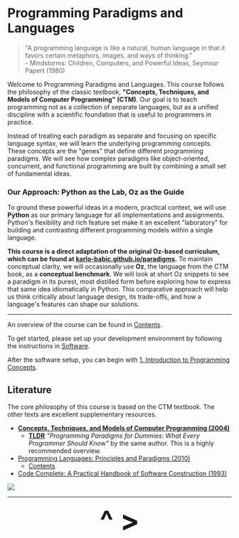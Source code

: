 # Programming Paradigms and Languages

>"A programming language is like a natural, human language in that it favors certain metaphors, images, and ways of thinking."  
>\- Mindstorms: Children, Computers, and Powerful Ideas, Seymour Papert (1980)

Welcome to Programming Paradigms and Languages. This course follows the philosophy of the classic textbook, **"Concepts, Techniques, and Models of Computer Programming" (CTM)**. Our goal is to teach programming not as a collection of separate languages, but as a unified discipline with a scientific foundation that is useful to programmers in practice.

Instead of treating each paradigm as separate and focusing on specific language syntax, we will learn the underlying programming concepts. These concepts are the "genes" that define different programming paradigms. We will see how complex paradigms like object-oriented, concurrent, and functional programming are built by combining a small set of fundamental ideas.

### Our Approach: Python as the Lab, Oz as the Guide

To ground these powerful ideas in a modern, practical context, we will use **Python** as our primary language for all implementations and assignments. Python's flexibility and rich feature set make it an excellent "laboratory" for building and contrasting different programming models within a single language.

**This course is a direct adaptation of the original Oz-based curriculum, which can be found at [karlo-babic.github.io/paradigms](https://karlo-babic.github.io/paradigms).** To maintain conceptual clarity, we will occasionally use **Oz**, the language from the CTM book, as a **conceptual benchmark**. We will look at short Oz snippets to see a paradigm in its purest, most distilled form before exploring how to express that same idea idiomatically in Python. This comparative approach will help us think critically about language design, its trade-offs, and how a language's features can shape our solutions.

---

An overview of the course can be found in [Contents](Contents.md).

To get started, please set up your development environment by following the instructions in [Software](Software.md).

After the software setup, you can begin with [1. Introduction to Programming Concepts](1-Introduction-to-Programming-Concepts.md).

## Literature
The core philosophy of this course is based on the CTM textbook. The other texts are excellent supplementary resources.

- [**Concepts, Techniques, and Models of Computer Programming (2004)**](https://www.goodreads.com/book/show/772585.Concepts_Techniques_and_Models_of_Computer_Programming)
    - [**TLDR**](https://www.info.ucl.ac.be/~pvr/VanRoyChapter.pdf) *"Programming Paradigms for Dummies: What Every Programmer Should Know"* by the same author. This is a highly recommended overview.
- [Programming Languages: Principles and Paradigms (2010)](https://www.goodreads.com/book/show/7322948-programming-languages)
    - [Contents](http://www.springer.com/cda/content/document/cda_downloaddocument/9781848829138-t1.pdf)
- [Code Complete: A Practical Handbook of Software Construction (1993)](https://www.goodreads.com/book/show/4845.Code_Complete)

<img src="https://www.info.ucl.ac.be/~pvr/paradigmsDIAGRAMeng108.jpg">

---

<div align="center"><b>
  <a href="Contents.html" style="font-size:64px; text-decoration:none"> ^ </a>
  <a href="Software.html" style="font-size:64px; text-decoration:none"> > </a>
</b></div>
